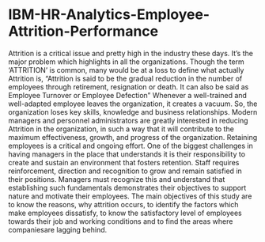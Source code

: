 # IBM-HR-Analytics-Employee-Attrition-Performance
Attrition is a critical issue and pretty high in the industry these days. It’s the major problem which highlights in all the organizations. Though the term ‘ATTRITION’ is common, many would be at a loss to define what actually Attrition is, “Attrition is said to be the gradual reduction in the number of employees through retirement, resignation or death. It can also be said as Employee Turnover or Employee Defection” Whenever a well-trained and well-adapted employee leaves the organization, it creates a vacuum. So, the organization loses key skills, knowledge and business relationships. Modern managers and personnel administrators are greatly interested in reducing Attrition in the organization, in such a way that it will contribute to the maximum effectiveness, growth, and progress of the organization.  Retaining employees is a critical and ongoing effort. One of the biggest challenges in having managers in the place that understands it is their responsibility to create and sustain an environment that fosters retention. Staff requires reinforcement, direction and recognition to grow and remain satisfied in their positions. Managers must recognize this and understand that establishing such fundamentals demonstrates their objectives to support nature and motivate their employees.  The main objectives of this study are to know the reasons, why attrition occurs, to identify the factors which make employees dissatisfy, to know the satisfactory level of employees towards their job and working conditions and to find the areas where companiesare lagging behind. 
